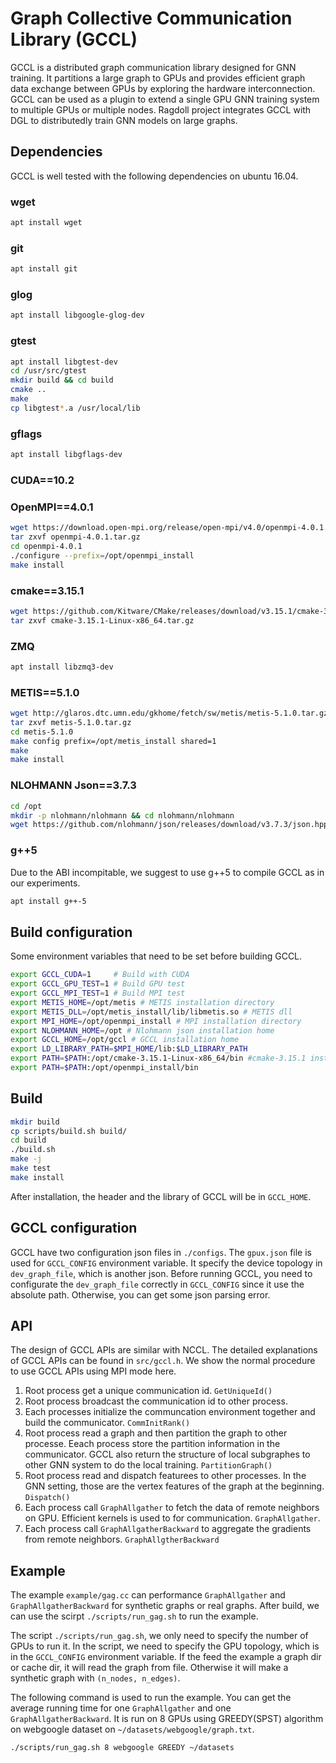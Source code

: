# Graph Collective Communication Library (GCCL)

GCCL is a distributed graph communication library designed for GNN training. It partitions a large graph to GPUs and provides efficient graph data exchange between GPUs by exploring the hardware interconnection. GCCL can be used as a plugin to extend a single GPU GNN training system to multiple GPUs or multiple nodes. Ragdoll project integrates GCCL with DGL to distributedly train GNN models on large graphs.

## Dependencies

GCCL is well tested with the following dependencies on ubuntu 16.04.

### wget
```bash
apt install wget
```

### git
```bash
apt install git
```

### glog
```bash
apt install libgoogle-glog-dev
```
### gtest
```bash
apt install libgtest-dev
cd /usr/src/gtest
mkdir build && cd build
cmake ..
make 
cp libgtest*.a /usr/local/lib
```

### gflags
```bash
apt install libgflags-dev
```

### CUDA==10.2

### OpenMPI==4.0.1
```bash
wget https://download.open-mpi.org/release/open-mpi/v4.0/openmpi-4.0.1.tar.gz
tar zxvf openmpi-4.0.1.tar.gz
cd openmpi-4.0.1
./configure --prefix=/opt/openmpi_install
make install
```

### cmake==3.15.1
```bash
wget https://github.com/Kitware/CMake/releases/download/v3.15.1/cmake-3.15.1-Linux-x86_64.tar.gz
tar zxvf cmake-3.15.1-Linux-x86_64.tar.gz
```

### ZMQ
```bash
apt install libzmq3-dev
```

### METIS==5.1.0
```bash
wget http://glaros.dtc.umn.edu/gkhome/fetch/sw/metis/metis-5.1.0.tar.gz
tar zxvf metis-5.1.0.tar.gz
cd metis-5.1.0
make config prefix=/opt/metis_install shared=1
make
make install
```

### NLOHMANN Json==3.7.3
```bash
cd /opt
mkdir -p nlohmann/nlohmann && cd nlohmann/nlohmann
wget https://github.com/nlohmann/json/releases/download/v3.7.3/json.hpp
```


### g++5
Due to the ABI incompitable, we suggest to use g++5 to compile GCCL as in our experiments.
```bash
apt install g++-5
```

## Build configuration

Some environment variables that need to be set before building GCCL.

```bash
export GCCL_CUDA=1     # Build with CUDA
export GCCL_GPU_TEST=1 # Build GPU test
export GCCL_MPI_TEST=1 # Build MPI test
export METIS_HOME=/opt/metis # METIS installation directory
export METIS_DLL=/opt/metis_install/lib/libmetis.so # METIS dll
export MPI_HOME=/opt/openmpi_install # MPI installation directory
export NLOHMANN_HOME=/opt # Nlohmann json installation home
export GCCL_HOME=/opt/gccl # GCCL installation home
export LD_LIBRARY_PATH=$MPI_HOME/lib:$LD_LIBRARY_PATH
export PATH=$PATH:/opt/cmake-3.15.1-Linux-x86_64/bin #cmake-3.15.1 installation home
export PATH=$PATH:/opt/openmpi_install/bin
```

## Build

```bash
mkdir build
cp scripts/build.sh build/
cd build
./build.sh
make -j
make test
make install
```
After installation, the header and the library of GCCL will be in `GCCL_HOME`.

## GCCL configuration

GCCL have two configuration json files in `./configs`. The `gpux.json` file is used for `GCCL_CONFIG` environment variable. It specify the device topology in `dev_graph_file`, which is another json. Before running GCCL, you need to configurate the `dev_graph_file` correctly in `GCCL_CONFIG` since it use the absolute path. Otherwise, you can get some json parsing error.

## API

The design of GCCL APIs are similar with NCCL. The detailed explanations of GCCL APIs can be found in `src/gccl.h`. We show the normal procedure to use GCCL APIs using MPI mode here.

1. Root process get a unique communication id. `GetUniqueId()`
2. Root process broadcast the communication id to other process.
3. Each processes initialize the communcation environment together and build the communicator. `CommInitRank()`
4. Root process read a graph and then partition the graph to other processe. Eeach process store the partition information in the communicator. GCCL also return the structure of local subgraphes to other GNN system to do the local training. `PartitionGraph()`
5. Root process read and dispatch featurees to other processes. In the GNN setting, those are the vertex features of the graph at the beginning. `Dispatch()`
6. Each process call `GraphAllgather` to fetch the data of remote neighbors on GPU. Efficient kernels is used to for communication. `GraphAllgather`.
7. Each process call `GraphAllgatherBackward` to aggregate the gradients from remote neighbors. `GraphAllgtherBackward`


## Example

The example `example/gag.cc` can performance `GraphAllgather` and `GraphAllgatherBackward` for synthetic graphs or real graphs. After build, we can use the scirpt `./scripts/run_gag.sh` to run the example.

The script `./scripts/run_gag.sh`, we only need to specify the number of GPUs to run it. In the script, we need to specify the GPU topology, which is in the `GCCL_CONFIG` environment variable. If the feed the example a graph dir or cache dir, it will read the graph from file. Otherwise it will make a synthetic graph with `(n_nodes, n_edges)`.

The following command is used to run the example. You can get the average running time for one `GraphAllgather` and one `GraphAllgatherBackward`. It is run on 8 GPUs using GREEDY(SPST) algorithm on webgoogle dataset on `~/datasets/webgoogle/graph.txt`.

```
./scripts/run_gag.sh 8 webgoogle GREEDY ~/datasets
```
